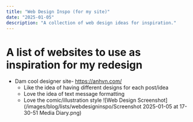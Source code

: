 ```yaml
---
title: "Web Design Inspo (for my site)"
date: "2025-01-05"
description: "A collection of web design ideas for inspiration."
---
```


# A list of websites to use as inspiration for my redesign

-  Dam cool designer site- https://anhvn.com/
	- Like the idea of having different designs for each post/idea
	- Love the idea of text message formatting
	- Love the comic/illustration style
![Web Design Screenshot](/images/blog/lists/webdesigninspo/Screenshot 2025-01-05 at 17-30-51 Media Diary.png)


